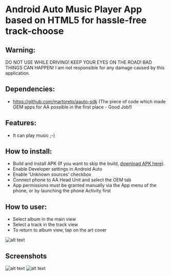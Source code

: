 # Android Auto Music Player App based on HTML5 for hassle-free track-choose

## Warning:

DO NOT USE WHILE DRIVING! KEEP YOUR EYES ON THE ROAD! BAD THINGS CAN HAPPEN!
I am not responsible for any damage caused by this application.

## Dependencies:

- https://github.com/martoreto/aauto-sdk (The piece of code which made OEM apps for AA possible in the first place - Good Job!)

## Features:

- It can play music ;-)

## How to install:

- Build and install APK (If you want to skip the build, [download APK here](https://github.com/nerone-github/UnleashedAudioPlayer/raw/master/apk/unleashedaudio.apk)).
- Enable Developer settings in Android Auto
- Enable 'Unknown sources' checkbox
- Connect phone to AA Head Unit and select the OEM tab
- App permissions must be granted manually via the App menu of the phone, or by launching the phone Activity first

## How to user:

- Select album in the main view
- Select a track in the track view
- To return to album view, tap on the art cover

![alt text](https://raw.githubusercontent.com/nerone-github/LocalSpeedcam/master/images/devsettings.png)

## Screenshots

![alt text](https://raw.githubusercontent.com/nerone-github/UnleashedAudioPlayer/master/images/ua1.png)
![alt text](https://raw.githubusercontent.com/nerone-github/UnleashedAudioPlayer/master/images/ua2.png)